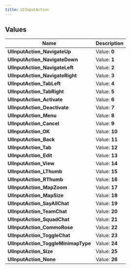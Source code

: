 ```yaml
---
title: UIInputAction
---
```


## Values
| Name | Description |
| ---- | ----------- |
| **UIInputAction_NavigateUp** | Value: **0** |
| **UIInputAction_NavigateDown** | Value: **1** |
| **UIInputAction_NavigateLeft** | Value: **2** |
| **UIInputAction_NavigateRight** | Value: **3** |
| **UIInputAction_TabLeft** | Value: **4** |
| **UIInputAction_TabRight** | Value: **5** |
| **UIInputAction_Activate** | Value: **6** |
| **UIInputAction_Deactivate** | Value: **7** |
| **UIInputAction_Menu** | Value: **8** |
| **UIInputAction_Cancel** | Value: **9** |
| **UIInputAction_OK** | Value: **10** |
| **UIInputAction_Back** | Value: **11** |
| **UIInputAction_Tab** | Value: **12** |
| **UIInputAction_Edit** | Value: **13** |
| **UIInputAction_View** | Value: **14** |
| **UIInputAction_LThumb** | Value: **15** |
| **UIInputAction_RThumb** | Value: **16** |
| **UIInputAction_MapZoom** | Value: **17** |
| **UIInputAction_MapSize** | Value: **18** |
| **UIInputAction_SayAllChat** | Value: **19** |
| **UIInputAction_TeamChat** | Value: **20** |
| **UIInputAction_SquadChat** | Value: **21** |
| **UIInputAction_CommoRose** | Value: **22** |
| **UIInputAction_ToggleChat** | Value: **23** |
| **UIInputAction_ToggleMinimapType** | Value: **24** |
| **UIInputAction_Size** | Value: **25** |
| **UIInputAction_None** | Value: **26** |

